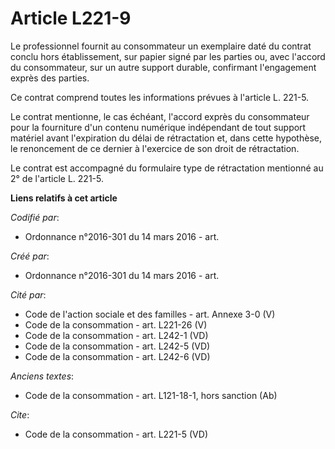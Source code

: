 # Article L221-9

Le professionnel fournit au consommateur un exemplaire daté du contrat conclu hors établissement, sur papier signé par les
parties ou, avec l'accord du consommateur, sur un autre support durable, confirmant l'engagement exprès des parties. 

Ce contrat comprend toutes les informations prévues à l'article L. 221-5. 

Le contrat mentionne, le cas échéant, l'accord exprès du consommateur pour la fourniture d'un contenu numérique indépendant
de tout support matériel avant l'expiration du délai de rétractation et, dans cette hypothèse, le renoncement de ce dernier à
l'exercice de son droit de rétractation. 

Le contrat est accompagné du formulaire type de rétractation mentionné au 2° de l'article L. 221-5.

**Liens relatifs à cet article**

_Codifié par_:

  - Ordonnance n°2016-301 du 14 mars 2016 - art.

_Créé par_:

  - Ordonnance n°2016-301 du 14 mars 2016 - art.

_Cité par_:

  - Code de l'action sociale et des familles - art. Annexe 3-0 (V)
  - Code de la consommation - art. L221-26 (V)
  - Code de la consommation - art. L242-1 (VD)
  - Code de la consommation - art. L242-5 (VD)
  - Code de la consommation - art. L242-6 (VD)

_Anciens textes_:

  - Code de la consommation - art. L121-18-1, hors sanction (Ab)

_Cite_:

  - Code de la consommation - art. L221-5 (VD)

